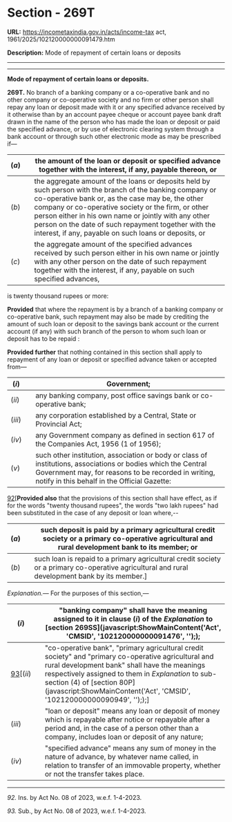 # Section - 269T

**URL:** https://incometaxindia.gov.in/acts/income-tax act, 1961/2025/102120000000091479.htm

**Description:** Mode of repayment of certain loans or deposits

---

****

**Mode of repayment of certain loans or deposits.**

**269T.** No branch of a banking company or a co-operative bank and no other company or co-operative society and no firm or other person shall repay any loan or deposit made with it or any specified advance received by it otherwise than by an account payee cheque or account payee bank draft drawn in the name of the person who has made the loan or deposit or paid the specified advance, or by use of electronic clearing system through a bank account or through such other electronic mode as may be prescribed if—

(_a_)|  |  the amount of the loan or deposit or specified advance together with the interest, if any, payable thereon, or  
---|---|---  
(_b_)|  |  the aggregate amount of the loans or deposits held by such person with the branch of the banking company or co-operative bank or, as the case may be, the other company or co-operative society or the firm, or other person either in his own name or jointly with any other person on the date of such repayment together with the interest, if any, payable on such loans or deposits, or  
(_c_)|  |  the aggregate amount of the specified advances received by such person either in his own name or jointly with any other person on the date of such repayment together with the interest, if any, payable on such specified advances,  
  
is twenty thousand rupees or more:

**Provided** that where the repayment is by a branch of a banking company or co-operative bank, such repayment may also be made by crediting the amount of such loan or deposit to the savings bank account or the current account (if any) with such branch of the person to whom such loan or deposit has to be repaid :

**Provided further** that nothing contained in this section shall apply to repayment of any loan or deposit or specified advance taken or accepted from—

(_i_)|  |  Government;  
---|---|---  
(_ii_)|  |  any banking company, post office savings bank or co-operative bank;  
(_iii_)|  |  any corporation established by a Central, State or Provincial Act;  
(_iv_)|  |  any Government company as defined in section 617 of the Companies Act, 1956 (1 of 1956);  
(_v_)|  |  such other institution, association or body or class of institutions, associations or bodies which the Central Government may, for reasons to be recorded in writing, notify in this behalf in the Official Gazette:  
  
[92](javascript:ShowFootnote\('fn92'\);)[**Provided also** that the provisions of this section shall have effect, as if for the words "twenty thousand rupees", the words "two lakh rupees" had been substituted in the case of any deposit or loan where,--

(_a_)|  |  such deposit is paid by a primary agricultural credit society or a primary co-operative agricultural and rural development bank to its member; or  
---|---|---  
(_b_)|  |  such loan is repaid to a primary agricultural credit society or a primary co-operative agricultural and rural development bank by its member.]  
  
_Explanation.—_ For the purposes of this section,—

(_i_)|  |  "banking company" shall have the meaning assigned to it in clause (_i_) of the _Explanation_ to [section 269SS](javascript:ShowMainContent\('Act', 'CMSID', '102120000000091476', ''\););  
---|---|---  
[93](javascript:ShowFootnote\('fn93'\);)[(_ii_)|  |  "co-operative bank", "primary agricultural credit society" and "primary co-operative agricultural and rural development bank" shall have the meanings respectively assigned to them in _Explanation_ to sub-section (4) of [section 80P](javascript:ShowMainContent\('Act', 'CMSID', '102120000000090949', ''\););]  
(_iii_)|  |  "loan or deposit" means any loan or deposit of money which is repayable after notice or repayable after a period and, in the case of a person other than a company, includes loan or deposit of any nature;  
(_iv_)|  |  "specified advance" means any sum of money in the nature of advance, by whatever name called, in relation to transfer of an immovable property, whether or not the transfer takes place.  
  
* * *

_92._ Ins. by Act No. 08 of 2023, w.e.f. 1-4-2023.

_93._ Sub., by Act No. 08 of 2023, w.e.f. 1-4-2023.